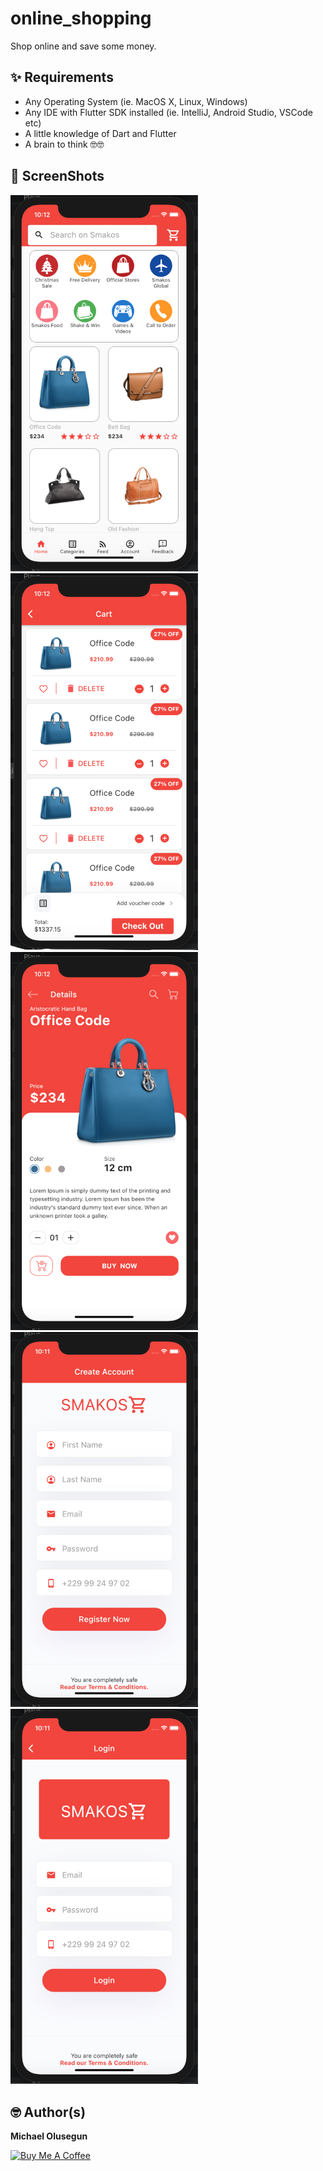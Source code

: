 # online_shopping

Shop online and save some money.

## ✨ Requirements
* Any Operating System (ie. MacOS X, Linux, Windows)
* Any IDE with Flutter SDK installed (ie. IntelliJ, Android Studio, VSCode etc)
* A little knowledge of Dart and Flutter
* A brain to think 🤓🤓



## 📸 ScreenShots

<img src="screenshots/home.png" width="300"/> <img src="screenshots/cart.png" width="300"/>
<img src="screenshots/details.png" width="300"/> <img src="screenshots/signup.png" width="300"/>
<img src="screenshots/login.png" width="300"/>


## 🤓 Author(s)
**Michael Olusegun**


<a href="https://www.patreon.com/mikkyboy357" target="_blank"><img src="https://cdn.buymeacoffee.com/buttons/v2/arial-yellow.png" alt="Buy Me A Coffee" style="height: 30px !important;width: 109px !important;" ></a>


